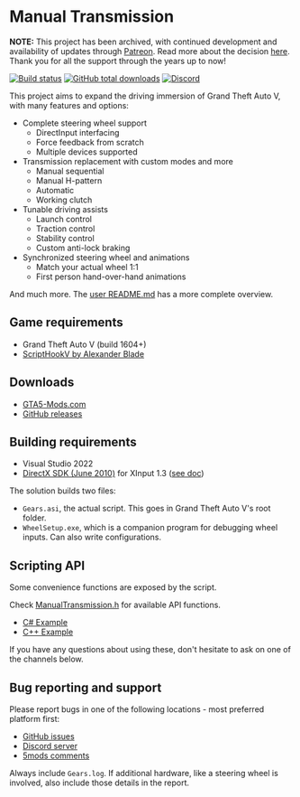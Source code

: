 [comment]: # (GitHub README.md)

# Manual Transmission

**NOTE:** This project has been archived, with continued development and availability of updates through [Patreon](https://www.patreon.com/ikt). Read more about the decision [here](https://www.patreon.com/posts/welcome-about-109458824). Thank you for all the support through the years up to now! 

[![Build status](https://github.com/E66666666/GTAVManualTransmission/actions/workflows/msbuild.yml/badge.svg)](https://github.com/E66666666/GTAVManualTransmission/actions) [![GitHub total downloads](https://img.shields.io/github/downloads/E66666666/GTAVManualTransmission/total.svg?label=downloads&logo=GitHub)](https://github.com/E66666666/GTAVManualTransmission/releases) [![Discord](https://img.shields.io/discord/848493320433827851.svg?logo=discord)](https://discord.gg/VrrAEV4j4b)

This project aims to expand the driving immersion of Grand Theft Auto V, with many features and options:

* Complete steering wheel support
  * DirectInput interfacing
  * Force feedback from scratch
  * Multiple devices supported
* Transmission replacement with custom modes and more
  * Manual sequential
  * Manual H-pattern
  * Automatic
  * Working clutch
* Tunable driving assists
  * Launch control
  * Traction control
  * Stability control
  * Custom anti-lock braking
* Synchronized steering wheel and animations
  * Match your actual wheel 1:1
  * First person hand-over-hand animations

And much more. The [user README.md](doc/README.md) has a more complete overview.

## Game requirements

* Grand Theft Auto V (build 1604+)
* [ScriptHookV by Alexander Blade](http://www.dev-c.com/gtav/scripthookv/)

## Downloads

* [GTA5-Mods.com](https://www.gta5-mods.com/scripts/manual-transmission-ikt)
* [GitHub releases](https://github.com/E66666666/GTAVManualTransmission/releases)

## Building requirements

* Visual Studio 2022
* [DirectX SDK (June 2010)](https://www.microsoft.com/en-us/download/details.aspx?id=6812) for XInput 1.3 ([see doc](doc/notes.md))

The solution builds two files:

* `Gears.asi`, the actual script. This goes in Grand Theft Auto V's root folder.
* `WheelSetup.exe`, which is a companion program for debugging wheel inputs. Can also write configurations.

## Scripting API  

Some convenience functions are exposed by the script.

Check [ManualTransmission.h](https://github.com/E66666666/GTAVManualTransmission/blob/master/Gears/ManualTransmission.h) for available API functions.

* [C# Example](https://gist.github.com/E66666666/d11cdbd9800ad73efeff612374349347)
* [C++ Example](https://gist.github.com/E66666666/59390733b366cad4638901ae5fcfd046)

If you have any questions about using these, don't hesitate to ask on one of the channels below.

## Bug reporting and support

Please report bugs in one of the following locations - most preferred platform first:

* [GitHub issues](https://github.com/E66666666/GTAVManualTransmission/issues/new)
* [Discord server](https://discord.gg/VrrAEV4j4b)
* [5mods comments](https://www.gta5-mods.com/scripts/manual-transmission-ikt#comments_tab)

Always include `Gears.log`. If additional hardware, like a steering wheel is involved, also include those details in the report.
